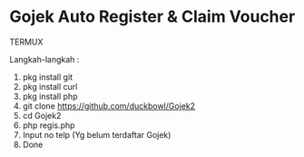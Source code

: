 # Gojek Auto Register & Claim Voucher

TERMUX

Langkah-langkah :
1. pkg install git
2. pkg install curl
3. pkg install php
4. git clone https://github.com/duckbowl/Gojek2
5. cd Gojek2
6. php regis.php
7. Input no telp (Yg belum terdaftar Gojek)
8. Done

